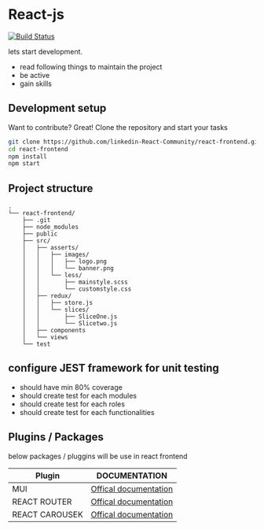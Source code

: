 # React-js

[![Build Status](https://travis-ci.org/joemccann/dillinger.svg?branch=master)](https://travis-ci.org/joemccann/dillinger)

lets start development.

- read following things to maintain the project
- be active
- gain skills

## Development setup

Want to contribute? Great!
Clone the repository and start your tasks

```sh
git clone https://github.com/linkedin-React-Community/react-frontend.git
cd react-frontend
npm install
npm start
```

## Project structure

```
.
└── react-frontend/
    ├── .git
    ├── node_modules
    ├── public
    ├── src/
    │   ├── asserts/
    │   │   ├── images/
    │   │   │   ├── logo.png
    │   │   │   └── banner.png
    │   │   └── less/
    │   │       ├── mainstyle.scss
    │   │       └── customstyle.css
    │   ├── redux/
    │   │   ├── store.js
    │   │   └── slices/
    │   │       ├── SliceOne.js
    │   │       └── Slicetwo.js
    │   ├── components
    │   └── views
    └── test
```


## configure JEST framework for unit testing
- should have min 80% coverage
- should create test for each modules
- should create test for each roles
- should create test for each functionalities



## Plugins / Packages

below packages / pluggins will be use in react frontend

| Plugin | DOCUMENTATION |
| ------ | ------ |
| MUI | [Offical documentation](https://mui.com/material-ui/getting-started/overview/) |
|REACT ROUTER | [Offical documentation](https://reactrouter.com/docs/en/v6/getting-started/overview) |
|REACT CAROUSEK | [Offical documentation](https://www.npmjs.com/package/react-owl-carousel) |
